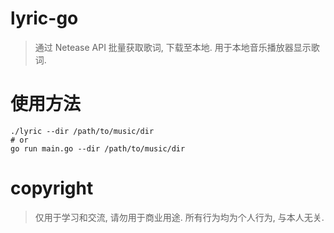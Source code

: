 # lyric-go

> 通过 Netease API 批量获取歌词, 下载至本地. 用于本地音乐播放器显示歌词.

# 使用方法

```shell
./lyric --dir /path/to/music/dir
# or
go run main.go --dir /path/to/music/dir
```

# copyright

> 仅用于学习和交流, 请勿用于商业用途.
> 所有行为均为个人行为, 与本人无关.